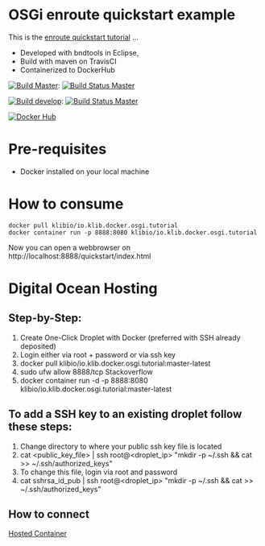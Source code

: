 # OSGi enroute quickstart example

This is the [enroute quickstart tutorial](https://github.com/osgi/osgi.enroute) ...

* Developed with bndtools in Eclipse,
* Build with maven on TravisCI
* Containerized to DockerHub

[![Build Master](https://img.shields.io/badge/branch-master-brightgreen.svg)](): [![Build Status Master](https://api.travis-ci.org/klibio/io.klib.docker.osgi.tut.svg?branch=master)](https://travis-ci.org/klibio/io.klib.docker.osgi.tut)

[![Build develop](https://img.shields.io/badge/branch-develop-yellow.svg)](): [![Build Status Master](https://api.travis-ci.org/klibio/io.klib.docker.osgi.tut.svg?branch=develop)](https://travis-ci.org/klibio/io.klib.docker.osgi.tut)

[![Docker Hub](https://img.shields.io/badge/Docker%20Hub-io.klib.docker.osgi.tutorial-blue.svg)](https://hub.docker.com/r/klibio/io.klib.docker.osgi.tutorial/)

# Pre-requisites

* Docker installed on your local machine

# How to consume

````
docker pull klibio/io.klib.docker.osgi.tutorial
docker container run -p 8888:8080 klibio/io.klib.docker.osgi.tutorial
````
Now you can open a webbrowser on 
http://localhost:8888/quickstart/index.html

# Digital Ocean Hosting

## Step-by-Step:
1. Create One-Click Droplet with Docker (preferred with SSH already deposited)
2. Login either via root + password or via ssh key
3. docker pull klibio/io.klib.docker.osgi.tutorial:master-latest
4. sudo ufw allow 8888/tcp Stackoverflow
5. docker container run -d -p 8888:8080 klibio/io.klib.docker.osgi.tutorial:master-latest

## To add a SSH key to an existing droplet follow these steps:

1. Change directory to where your public ssh key file is located
2. cat <public_key_file> | ssh root@<droplet_ip> "mkdir -p ~/.ssh && cat >> ~/.ssh/authorized_keys"
3. To change this file, login via root and password
4. cat sshrsa_id_pub | ssh root@<droplet_ip> "mkdir -p ~/.ssh && cat >> ~/.ssh/authorized_keys"

## How to connect

[Hosted Container](http://68.183.72.62:8888/quickstart/index.html)
